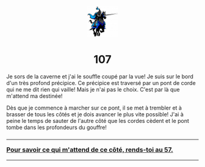 <html><head>
<title>Sam le chevalier sans cheval</title>
<link rel="stylesheet" type="text/css" href="../images/m.css">
</head><body>
<center>
<img src="../images/chevalier.png"  height="80" width="80"> 
<h1>107</h1></center>
<p>Je sors de la caverne et j'ai le souffle coupé par la vue! Je suis sur le bord d'un très profond précipice. Ce précipice est traversé par un pont de corde qui ne me dit rien qui vaille! Mais je n'ai pas le choix. C'est par là que m'attend ma destinée!<p>Dès que je commence à marcher sur ce pont, il se met à trembler et à brasser de tous les côtés et je dois avancer le plus vite possible! J'ai à peine le temps de sauter de l'autre côté que les cordes cèdent et le pont tombe dans les profondeurs du gouffre!</p>
<h3>
<hr><a  href="57.html">Pour savoir ce qui m'attend de ce côté, rends-toi au 57.</a>
</h3>
<hr>
<body>
